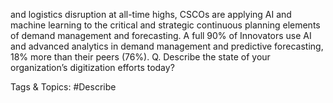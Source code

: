 and logistics disruption at all-time highs, CSCOs are applying AI and machine learning 
to the critical and strategic continuous planning elements of demand management 
and forecasting. A full 90% of Innovators use AI and advanced analytics in demand 
management and predictive forecasting, 18% more than their peers (76%).
Q. Describe the state of your organization’s digitization efforts today?

   Tags & Topics:
   #Describe